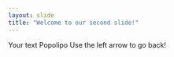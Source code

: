 ```yaml
---
layout: slide
title: "Welcome to our second slide!"
---
```

Your text
Popolipo
Use the left arrow to go back!

